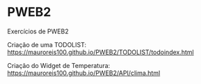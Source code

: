 # PWEB2
Exercícios de PWEB2

Criação de uma TODOLIST: https://mauroreis100.github.io/PWEB2/TODOLIST/todoindex.html

Criação do Widget de Temperatura: https://mauroreis100.github.io/PWEB2/API/clima.html